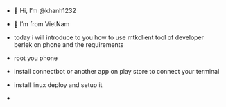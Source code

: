 - 👋 Hi, I’m @khanh1232
- 👀 I’m from VietNam
- today i will introduce to you how to use mtkclient tool of developer berlek on phone and the requirements

- root you phone
- install connectbot or another app on play store to connect your terminal
- install linux deploy and setup it
-
<!---
khanh1232/khanh1232 is a ✨ special ✨ repository because its `README.md` (this file) appears on your GitHub profile.
You can click the Preview link to take a look at your changes.
--->
